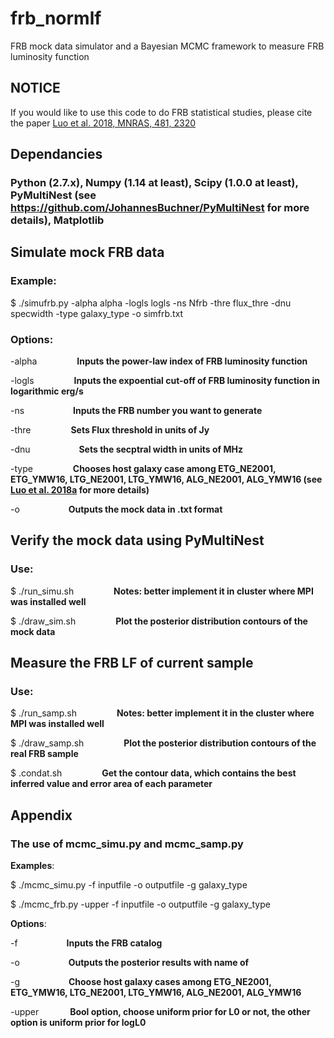 # frb_normlf

FRB mock data simulator and a Bayesian MCMC framework to measure FRB luminosity function

## NOTICE

If you would like to use this code to do FRB statistical studies, please cite the paper [Luo et al. 2018, MNRAS, 481, 2320](http://adsabs.harvard.edu/abs/2018MNRAS.481.2320L)

## Dependancies

### Python (2.7.x), Numpy (1.14 at least), Scipy (1.0.0 at least), PyMultiNest (see https://github.com/JohannesBuchner/PyMultiNest for more details), Matplotlib

## Simulate mock FRB data
### Example: 

$ ./simufrb.py -alpha alpha -logls logls -ns Nfrb -thre flux_thre -dnu specwidth -type galaxy_type -o simfrb.txt

### Options: 

-alpha  &emsp;&emsp;&emsp;&emsp;  **Inputs the power-law index of FRB luminosity function**

-logls  &emsp;&emsp;&emsp;&emsp;  **Inputs the expoential cut-off of FRB luminosity function in logarithmic erg/s**

-ns  &emsp;&emsp;&emsp;&emsp;&emsp;  **Inputs the FRB number you want to generate**

-thre  &emsp;&emsp;&emsp;&emsp;  **Sets Flux threshold in units of Jy**

-dnu  &emsp;&emsp;&emsp;&emsp;&emsp;  **Sets the secptral width in units of MHz**

-type &emsp;&emsp;&emsp;&emsp; **Chooses host galaxy case among ETG_NE2001, ETG_YMW16, LTG_NE2001, LTG_YMW16, ALG_NE2001, ALG_YMW16 (see [Luo et al. 2018a](http://adsabs.harvard.edu/abs/2018MNRAS.481.2320L) for more details)**

-o &emsp;&emsp;&emsp;&emsp;&emsp;  **Outputs the mock data in .txt format**

## Verify the mock data using PyMultiNest
### Use:

$ ./run_simu.sh &emsp;&emsp;&emsp;&emsp;
**Notes: better implement it in cluster where MPI was installed well**

$ ./draw_sim.sh &emsp;&emsp;&emsp;&emsp;
**Plot the posterior distribution contours of the mock data**

## Measure the FRB LF of current sample
### Use:

$ ./run_samp.sh &emsp;&emsp;&emsp;&emsp;
**Notes: better implement it in the cluster where MPI was installed well**

$ ./draw_samp.sh &emsp;&emsp;&emsp;&emsp;
**Plot the posterior distribution contours of the real FRB sample**

$ .condat.sh &emsp;&emsp;&emsp;&emsp;
**Get the contour data, which contains the best inferred value and error area of each parameter** 

## Appendix
### The use of mcmc_simu.py and mcmc_samp.py

**Examples**:

$ ./mcmc_simu.py -f inputfile -o outputfile -g galaxy_type

$ ./mcmc_frb.py -upper -f inputfile -o outputfile -g galaxy_type

**Options**:

-f &emsp;&emsp;&emsp;&emsp;&emsp; **Inputs the FRB catalog**

-o &emsp;&emsp;&emsp;&emsp;&emsp; **Outputs the posterior results with name of**

-g &emsp;&emsp;&emsp;&emsp;&emsp; **Choose host galaxy cases among ETG_NE2001, ETG_YMW16, LTG_NE2001, LTG_YMW16, ALG_NE2001, ALG_YMW16**

-upper &emsp;&emsp;&emsp; **Bool option, choose uniform prior for L0 or not, the other option is uniform prior for logL0**

